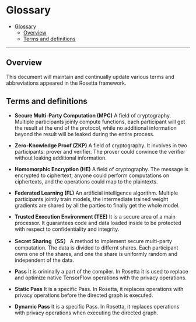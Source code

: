 # Glossary

- [Glossary](#glossary)
  - [Overview](#overview)
  - [Terms and definitions](#terms-and-definitions)

----

## Overview

This document will maintain and continually update various terms and abbreviations appeared in the Rosetta framework.

## Terms and definitions

- **Secure Multi-Party Computation (MPC)**
A field of cryptography. Multiple participants joinly compute functions, each participant will get the result at the end of the protocol, while no additional information beyond the result will be leaked during the entire process.

- **Zero-Knowledge Proof (ZKP)**
A field of cryptography. It involves in two participants: prover and verifier. The prover could convince the verifier without leaking additional information.

- **Homomorphic Encryption (HE)**
A field of cryptography. The message is encrypted to ciphertext, anyone could perform computations on ciphertexts, and the operations could map to the plaintexts.

- **Federated Learning (FL)**
An artificial intelligence algorithm. Multiple participants jointly train models, the intermediate trained weight gradients are shared by all the parties to finally get the whole model.

- **Trusted Execution Environment (TEE)**
It is a secure area of a main processor. It guarantees code and data loaded inside to be protected with respect to confidentiality and integrity.
- **Secret Sharing（SS）**
A method to implement secure multi-party computation. The data is divided to differnt shares. Each participant owns one of the shares, and one the share is uniformly random and independent of the data.

- **Pass**
It is orininally a part of the compiler. In Rosetta it is used to replace and optimize native TensorFlow operations with the privacy operations.

- **Static Pass**
It is a specific Pass. In Rosetta, it replaces operations with privacy operations before the directed graph is executed.

- **Dynamic Pass**
It is a specific Pass. In Rosetta, it replaces operations with privacy operations when executing the directed graph.